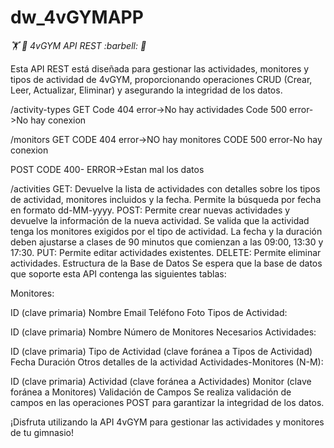 # dw_4vGYMAPP
<em>:weight_lifting: :muscle: 4vGYM API REST :barbell:  :muscle:</em>


Esta API REST está diseñada para gestionar las actividades, monitores y tipos de actividad de 4vGYM, proporcionando operaciones CRUD (Crear, Leer, Actualizar, Eliminar) y asegurando la integridad de los datos.


/activity-types
GET
Code 404 error->No hay actividades
Code 500 error->No hay conexion

/monitors
GET 
CODE 404 error->NO hay monitores
CODE 500 error-No hay conexion

POST
CODE 400- ERROR->Estan mal los datos

/activities
GET: Devuelve la lista de actividades con detalles sobre los tipos de actividad, monitores incluidos y la fecha. Permite la búsqueda por fecha en formato dd-MM-yyyy.
POST: Permite crear nuevas actividades y devuelve la información de la nueva actividad. Se valida que la actividad tenga los monitores exigidos por el tipo de actividad. La fecha y la duración deben ajustarse a clases de 90 minutos que comienzan a las 09:00, 13:30 y 17:30.
PUT: Permite editar actividades existentes.
DELETE: Permite eliminar actividades.
Estructura de la Base de Datos
Se espera que la base de datos que soporte esta API contenga las siguientes tablas:

Monitores:

ID (clave primaria)
Nombre
Email
Teléfono
Foto
Tipos de Actividad:

ID (clave primaria)
Nombre
Número de Monitores Necesarios
Actividades:

ID (clave primaria)
Tipo de Actividad (clave foránea a Tipos de Actividad)
Fecha
Duración
Otros detalles de la actividad
Actividades-Monitores (N-M):

ID (clave primaria)
Actividad (clave foránea a Actividades)
Monitor (clave foránea a Monitores)
Validación de Campos
Se realiza validación de campos en las operaciones POST para garantizar la integridad de los datos.

¡Disfruta utilizando la API 4vGYM para gestionar las actividades y monitores de tu gimnasio!
